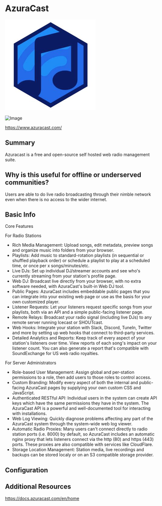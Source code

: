 # AzuraCast

![Service Logo](azuracast.jpg)


![Image](https://camo.githubusercontent.com/49c456da723fc31a79c2b9a22f7bb2c1844bd0f3d55e7793db5c95fdc60c873a/68747470733a2f2f7777772e617a757261636173742e636f6d2f696d672f53637265656e73686f74546f75722e676966)

https://www.azuracast.com/

## Summary

Azuracast is a free and open-source self hosted web radio management suite.

## Why is this useful for offline or underserved communities?

Users are able to do live radio broadcasting through their nimble network even when there is no access to the wider internet. 

## Basic Info

Core Features

For Radio Stations

* Rich Media Management: Upload songs, edit metadata, preview songs and organize music into folders from your browser.
* Playlists: Add music to standard-rotation playlists (in sequential or shuffled playback order) or schedule a playlist to play at a scheduled time, or once per x songs/minutes/etc.
* Live DJs: Set up individual DJ/streamer accounts and see who's currently streaming from your station's profile page.
* Web DJ: Broadcast live directly from your browser, with no extra software needed, with AzuraCast's built-in Web DJ tool.
* Public Pages: AzuraCast includes embeddable public pages that you can integrate into your existing web page or use as the basis for your own customized player.
* Listener Requests: Let your listeners request specific songs from your playlists, both via an API and a simple public-facing listener page.
* Remote Relays: Broadcast your radio signal (including live DJs) to any remote server running Icecast or SHOUTcast.
* Web Hooks: Integrate your station with Slack, Discord, TuneIn, Twitter and more by setting up web hooks that connect to third-party services.
* Detailed Analytics and Reports: Keep track of every aspect of your station's listeners over time. View reports of each song's impact on your listener count. You can also generate a report that's compatible with SoundExchange for US web radio royalties.

For Server Administrators

* Role-based User Management: Assign global and per-station permissions to a role, then add users to those roles to control access.
* Custom Branding: Modify every aspect of both the internal and public-facing AzuraCast pages by supplying your own custom CSS and JavaScript.
* Authenticated RESTful API: Individual users in the system can create API keys which have the same permissions they have in the system. The AzuraCast API is a powerful and well-documented tool for interacting with installations.
* Web Log Viewing: Quickly diagnose problems affecting any part of the AzuraCast system through the system-wide web log viewer.
* Automatic Radio Proxies: Many users can't connect directly to radio station ports (i.e. 8000) by default, so AzuraCast includes an automatic nginx proxy that lets listeners connect via the http (80) and https (443) ports. These proxies are also compatible with services like CloudFlare.
* Storage Location Management: Station media, live recordings and backups can be stored localy or on an S3 compatible storage provider.


## Configuration



## Additional Resources

https://docs.azuracast.com/en/home


